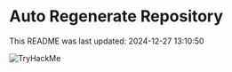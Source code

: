# Auto Regenerate Repository

This README was last updated: 2024-12-27 13:10:50

 ![TryHackMe](https://tryhackme.com/badge/533634)